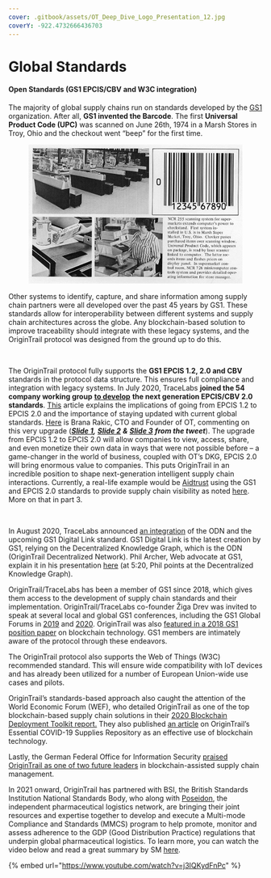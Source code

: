 ```yaml
---
cover: .gitbook/assets/OT_Deep_Dive_Logo_Presentation_12.jpg
coverY: -922.4732666436703
---
```


# Global Standards

#### **Open Standards (GS1 EPCIS/CBV and W3C integration)**

The majority of global supply chains run on standards developed by the [GS1](https://www.gs1.org/) organization. After all, **GS1 invented the Barcode**. The first **Universal Product Code (UPC)** was scanned on June 26th, 1974 in a Marsh Stores in Troy, Ohio and the checkout went “beep” for the first time.

<figure><img src=".gitbook/assets/image (8) (1).png" alt=""><figcaption></figcaption></figure>

Other systems to identify, capture, and share information among supply chain partners were all developed over the past 45 years by GS1. These standards allow for interoperability between different systems and supply chain architectures across the globe. Any blockchain-based solution to improve traceability should integrate with these legacy systems, and the OriginTrail protocol was designed from the ground up to do this.

<figure><img src="https://miro.medium.com/max/720/0*_fGc4ONcKagfKo_D" alt=""><figcaption></figcaption></figure>

The OriginTrail protocol fully supports the **GS1 EPCIS 1.2, 2.0 and CBV** standards in the protocol data structure. This ensures full compliance and integration with legacy systems. In July 2020, TraceLabs **joined the 54 company working group** [**to develop**](https://medium.com/origintrail/origintrail-joins-the-gs1-global-epcis-cbv-2-0-a032b98d9437) **the next generation EPCIS/CBV 2.0 standards**. [This](https://www.zebra.com/us/en/blog/posts/2020/read-this-if-you-find-operational-visibility-to-be-expensive-and-therefore-elusive.html) article explains the implications of going from EPCIS 1.2 to EPCIS 2.0 and the importance of staying updated with current global standards. [Here](https://twitter.com/BranaRakic/status/1437778632236277776?s=20) is Brana Rakic, CTO and Founder of OT, commenting on this very upgrade ([_**Slide 1**_](https://postimg.cc/R6p2Lv0v)_**,**_ [_**Slide 2**_](https://postimg.cc/0K6Fth6D) _**&**_ [_**Slide 3**_](https://postimg.cc/1n3LF8sW) _**from the tweet**_). The upgrade from EPCIS 1.2 to EPCIS 2.0 will allow companies to view, access, share, and even monetize their own data in ways that were not possible before – a game-changer in the world of business, coupled with OT’s DKG, EPCIS 2.0 will bring enormous value to companies. This puts OriginTrail in an incredible position to shape next-generation intelligent supply chain interactions. Currently, a real-life example would be [Aidtrust](https://www.prnewswire.com/news-releases/trace-labs-and-bsi-have-launched-aidtrust-301449290.html) using the GS1 and EPCIS 2.0 standards to provide supply chain visibility as noted [here](https://twitter.com/JureSkornik/status/1504786723968069664?s=20\&t=4BDvTDCVpJPMaccX7iI0vQ). More on that in part 3.

<figure><img src="https://miro.medium.com/max/720/1*86SvY02vPj3yE9Lq1KiE3g.jpeg" alt=""><figcaption></figcaption></figure>

In August 2020, TraceLabs announced [an integration](https://medium.com/origintrail/gs1-digital-link-a-gateway-towards-trillions-of-digital-twins-8ce657122af1) of the ODN and the upcoming GS1 Digital Link standard. GS1 Digital Link is the latest creation by GS1, relying on the Decentralized Knowledge Graph, which is the ODN (OriginTrail Decentralized Network). Phil Archer, Web advocate at GS1, explain it in his presentation [here](https://youtu.be/jJnahaZ9-Tc) (at 5:20, Phil points at the Decentralized Knowledge Graph).&#x20;

OriginTrail/TraceLabs has been a member of GS1 since 2018, which gives them access to the development of supply chain standards and their implementation. OriginTrail/TraceLabs co-founder Žiga Drev was invited to speak at several local and global GS1 conferences, including the GS1 Global Forums in [2019](https://medium.com/origintrail/origintrail-takes-the-stage-at-the-gs1-global-forum-2019-d62320aa7268) and [2020](https://medium.com/origintrail/trace-labs-presents-fdm-project-at-gs1-global-forum-2020-c8e26af26a40). OriginTrail was also [featured in a 2018 GS1 position paper](https://www.gs1.org/articles/2463/gs1-releases-new-position-paper-future-blockchain-technology) on blockchain technology. GS1 members are intimately aware of the protocol through these endeavors.

The OriginTrail protocol also supports the Web of Things (W3C) recommended standard. This will ensure wide compatibility with IoT devices and has already been utilized for a number of European Union-wide use cases and pilots.

OriginTrail’s standards-based approach also caught the attention of the World Economic Forum (WEF), who detailed OriginTrail as one of the top blockchain-based supply chain solutions in their [2020 Blockchain Deployment Toolkit report.](https://widgets.weforum.org/blockchain-toolkit/step-two) They also published [an article](https://www.weforum.org/agenda/2021/02/origintrail-blockchain-covid-supplies-repository) on OriginTrail’s Essential COVID-19 Supplies Repository as an effective use of blockchain technology.

Lastly, the German Federal Office for Information Security [praised OriginTrail as one of two future leaders](https://www.bsi.bund.de/SharedDocs/Downloads/DE/BSI/Krypto/Blockchain\_Studie-374.html) in blockchain-assisted supply chain management.

In 2021 onward, OriginTrail has partnered with BSI, the British Standards Institution National Standards Body, who along with [Poseidon](https://www.poseidon.team/), the independent pharmaceutical logistics network, are bringing their joint resources and expertise together to develop and execute a Multi-mode Compliance and Standards (MMCS) program to help promote, monitor and assess adherence to the GDP (Good Distribution Practice) regulations that underpin global pharmaceutical logistics. To learn more, you can watch the video below and read a great summary by SM [here](https://www.reddit.com/r/OriginTrail/comments/sh0l2x/how\_on\_earth\_did\_this\_workshop\_by\_bsi\_and/).

{% embed url="https://www.youtube.com/watch?v=j3IQKydFnPc" %}
